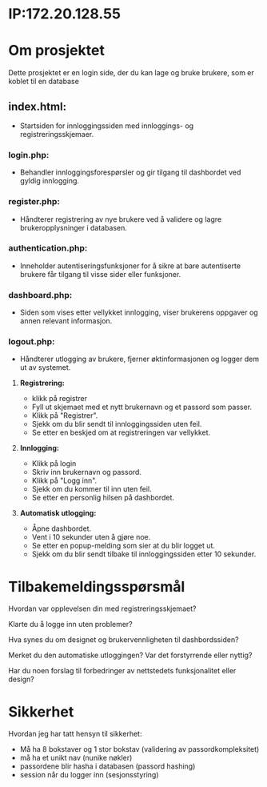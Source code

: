 # IP:172.20.128.55
# Om prosjektet
Dette prosjektet er en login side, der du kan lage og bruke brukere, som er koblet til en database


## index.html:
* Startsiden for innloggingssiden med innloggings- og registreringsskjemaer.

### login.php:
* Behandler innloggingsforespørsler og gir tilgang til dashbordet ved gyldig innlogging.

### register.php:
* Håndterer registrering av nye brukere ved å validere og lagre brukeropplysninger i databasen.

### authentication.php:
* Inneholder autentiseringsfunksjoner for å sikre at bare autentiserte brukere får tilgang til visse sider eller funksjoner.

### dashboard.php:
* Siden som vises etter vellykket innlogging, viser brukerens oppgaver og annen relevant informasjon.

### logout.php:
* Håndterer utlogging av brukere, fjerner øktinformasjonen og logger dem ut av systemet.


1. **Registrering:**
   - klikk på registrer
   - Fyll ut skjemaet med et nytt brukernavn og et passord som passer.
   - Klikk på "Registrer".
   - Sjekk om du blir sendt til innloggingssiden uten feil.
   - Se etter en beskjed om at registreringen var vellykket.

2. **Innlogging:**
   - Klikk på login
   - Skriv inn brukernavn og passord.
   - Klikk på "Logg inn".
   - Sjekk om du kommer til inn uten feil.
   - Se etter en personlig hilsen på dashbordet.

3. **Automatisk utlogging:**
   - Åpne dashbordet.
   - Vent i 10 sekunder uten å gjøre noe.
   - Se etter en popup-melding som sier at du blir logget ut.
   - Sjekk om du blir sendt tilbake til innloggingssiden etter 10 sekunder.
     
# Tilbakemeldingsspørsmål
Hvordan var opplevelsen din med registreringsskjemaet?

Klarte du å logge inn uten problemer?

Hva synes du om designet og brukervennligheten til dashbordssiden?

Merket du den automatiske utloggingen? Var det forstyrrende eller nyttig?

Har du noen forslag til forbedringer av nettstedets funksjonalitet eller design?


# Sikkerhet
Hvordan jeg har tatt hensyn til sikkerhet:
- Må ha 8 bokstaver og 1 stor bokstav (validering av passordkompleksitet)
- må ha et unikt nav (nunike nøkler)
- passordene blir hasha i databasen (passord hashing)
- session når du logger inn (sesjonsstyring)

